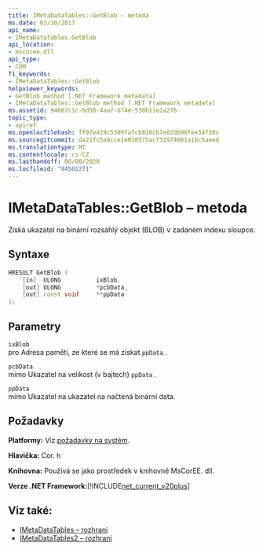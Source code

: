 ```yaml
---
title: IMetaDataTables::GetBlob – metoda
ms.date: 03/30/2017
api_name:
- IMetaDataTables.GetBlob
api_location:
- mscoree.dll
api_type:
- COM
f1_keywords:
- IMetaDataTables::GetBlob
helpviewer_keywords:
- GetBlob method [.NET Framework metadata]
- IMetaDataTables::GetBlob method [.NET Framework metadata]
ms.assetid: 94667c1c-6d58-4aa7-b74e-530b11e2a276
topic_type:
- apiref
ms.openlocfilehash: ff97e419c5309fa7cb820cb7e82db96fee34f30c
ms.sourcegitcommit: da21fc5a8cce1e028575acf31974681a1bc5aeed
ms.translationtype: MT
ms.contentlocale: cs-CZ
ms.lasthandoff: 06/08/2020
ms.locfileid: "84501271"
---
```

# <a name="imetadatatablesgetblob-method"></a>IMetaDataTables::GetBlob – metoda
Získá ukazatel na binární rozsáhlý objekt (BLOB) v zadaném indexu sloupce.  
  
## <a name="syntax"></a>Syntaxe  
  
```cpp  
HRESULT GetBlob (  
    [in]  ULONG          ixBlob,  
    [out] ULONG          *pcbData,  
    [out] const void     **ppData  
);  
```  
  
## <a name="parameters"></a>Parametry  
 `ixBlob`  
 pro Adresa paměti, ze které se má získat `ppData` .  
  
 `pcbData`  
 mimo Ukazatel na velikost (v bajtech) `ppData` .  
  
 `ppData`  
 mimo Ukazatel na ukazatel na načtená binární data.  
  
## <a name="requirements"></a>Požadavky  
 **Platformy:** Viz [požadavky na systém](../../get-started/system-requirements.md).  
  
 **Hlavička:** Cor. h  
  
 **Knihovna:** Používá se jako prostředek v knihovně MsCorEE. dll.  
  
 **Verze .NET Framework:**[!INCLUDE[net_current_v20plus](../../../../includes/net-current-v20plus-md.md)]  
  
## <a name="see-also"></a>Viz také:

- [IMetaDataTables – rozhraní](imetadatatables-interface.md)
- [IMetaDataTables2 – rozhraní](imetadatatables2-interface.md)
